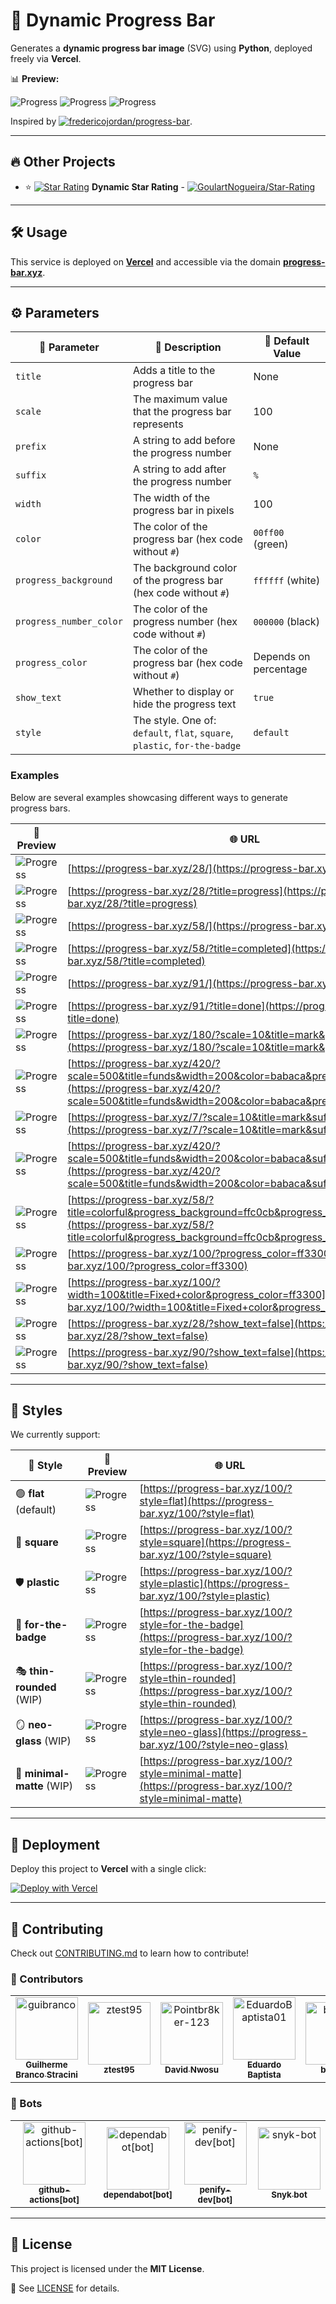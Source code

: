 # 🚀 Dynamic Progress Bar

Generates a **dynamic progress bar image** (SVG) using **Python**, deployed freely via **Vercel**.

📊 **Preview:**

![Progress](https://progress-bar.xyz/25/) ![Progress](https://progress-bar.xyz/50/) ![Progress](https://progress-bar.xyz/100/)

Inspired by [![fredericojordan/progress-bar](https://img.shields.io/badge/fredericojordan%2Fprogress--bar-black?style=flat&logo=github)](https://github.com/fredericojordan/progress-bar).

---

## 🔥 Other Projects

- ⭐ [![Star Rating](https://starrating-beta.vercel.app/5.0/)](https://github.com/GoulartNogueira/Star-Rating) **Dynamic Star Rating** - [![GoulartNogueira/Star-Rating](https://img.shields.io/badge/GoulartNogueira%2FStar--Rating-black?style=flat&logo=github)](https://github.com/GoulartNogueira/Star-Rating)

---

## 🛠️ Usage

This service is deployed on **[Vercel](https://vercel.com)** and accessible via the domain **[progress-bar.xyz](https://progress-bar.xyz)**.

---

## ⚙️ Parameters

| 🔧 Parameter            | 📜 Description                                                             | 🎯 Default Value      |
| ----------------------- | -------------------------------------------------------------------------- | --------------------- |
| `title`                 | Adds a title to the progress bar                                           | None                  |
| `scale`                 | The maximum value that the progress bar represents                         | 100                   |
| `prefix`                | A string to add before the progress number                                 | None                  |
| `suffix`                | A string to add after the progress number                                  | `%`                   |
| `width`                 | The width of the progress bar in pixels                                    | 100                   |
| `color`                 | The color of the progress bar (hex code without `#`)                       | `00ff00` (green)      |
| `progress_background`   | The background color of the progress bar (hex code without `#`)            | `ffffff` (white)      |
| `progress_number_color` | The color of the progress number (hex code without `#`)                    | `000000` (black)      |
| `progress_color`        | The color of the progress bar (hex code without `#`)                       | Depends on percentage |
| `show_text`             | Whether to display or hide the progress text                               | `true`                |
| `style`                 | The style. One of: `default`, `flat`, `square`, `plastic`, `for-the-badge` | `default`             |

### Examples

Below are several examples showcasing different ways to generate progress bars.

| 📌 Preview                                                                                                    | 🌐 URL                                                                                                                                                                                               |
| ------------------------------------------------------------------------------------------------------------- | ---------------------------------------------------------------------------------------------------------------------------------------------------------------------------------------------------- |
| ![Progress](https://progress-bar.xyz/28/)                                                                     | [https://progress-bar.xyz/28/](https://progress-bar.xyz/28/)                                                                                                                                         |
| ![Progress](https://progress-bar.xyz/28/?title=progress)                                                      | [https://progress-bar.xyz/28/?title=progress](https://progress-bar.xyz/28/?title=progress)                                                                                                           |
| ![Progress](https://progress-bar.xyz/58/)                                                                     | [https://progress-bar.xyz/58/](https://progress-bar.xyz/58/)                                                                                                                                         |
| ![Progress](https://progress-bar.xyz/58/?title=completed)                                                     | [https://progress-bar.xyz/58/?title=completed](https://progress-bar.xyz/58/?title=completed)                                                                                                         |
| ![Progress](https://progress-bar.xyz/91/)                                                                     | [https://progress-bar.xyz/91/](https://progress-bar.xyz/91/)                                                                                                                                         |
| ![Progress](https://progress-bar.xyz/91/?title=done)                                                          | [https://progress-bar.xyz/91/?title=done](https://progress-bar.xyz/91/?title=done)                                                                                                                   |
| ![Progress](https://progress-bar.xyz/180/?scale=10&title=mark&prefix=R$&suffix=)                              | [https://progress-bar.xyz/180/?scale=10&title=mark&prefix=R$&suffix=](https://progress-bar.xyz/180/?scale=10&title=mark&prefix=R$&suffix=)                                                           |
| ![Progress](https://progress-bar.xyz/420/?scale=500&title=funds&width=200&color=babaca&prefix=R$&suffix=)     | [https://progress-bar.xyz/420/?scale=500&title=funds&width=200&color=babaca&prefix=R$&suffix=](https://progress-bar.xyz/420/?scale=500&title=funds&width=200&color=babaca&prefix=R$&suffix=)         |
| ![Progress](https://progress-bar.xyz/7/?scale=10&title=mark&suffix=X)                                         | [https://progress-bar.xyz/7/?scale=10&title=mark&suffix=X](https://progress-bar.xyz/7/?scale=10&title=mark&suffix=X)                                                                                 |
| ![Progress](https://progress-bar.xyz/420/?scale=500&title=funds&width=200&color=babaca&suffix=$)              | [https://progress-bar.xyz/420/?scale=500&title=funds&width=200&color=babaca&suffix=$](https://progress-bar.xyz/420/?scale=500&title=funds&width=200&color=babaca&suffix=$)                           |
| ![Progress](https://progress-bar.xyz/58/?title=colorful&progress_background=ffc0cb&progress_number_color=000) | [https://progress-bar.xyz/58/?title=colorful&progress_background=ffc0cb&progress_number_color=000](https://progress-bar.xyz/58/?title=colorful&progress_background=ffc0cb&progress_number_color=000) |
| ![Progress](https://progress-bar.xyz/100/?progress_color=ff3300)                                              | [https://progress-bar.xyz/100/?progress_color=ff3300](https://progress-bar.xyz/100/?progress_color=ff3300)                                                                                             |
| ![Progress](https://progress-bar.xyz/100/?width=100&title=Fixed+color&progress_color=ff3300)                  | [https://progress-bar.xyz/100/?width=100&title=Fixed+color&progress_color=ff3300](https://progress-bar.xyz/100/?width=100&title=Fixed+color&progress_color=ff3300)                                     |
| ![Progress](https://progress-bar.xyz/28/?show_text=false)                                                     | [https://progress-bar.xyz/28/?show_text=false](https://progress-bar.xyz/28/?show_text=false)                                                                                                         |
| ![Progress](https://progress-bar.xyz/90/?show_text=false)                                                     | [https://progress-bar.xyz/90/?show_text=false](https://progress-bar.xyz/90/?show_text=false)                                                                                                         |

---

## 🎨 Styles

We currently support:

| 🎨 Style              | 📌 Preview                                                     | 🌐 URL                                                                                                 |
| --------------------- | -------------------------------------------------------------- | ------------------------------------------------------------------------------------------------------ |
| 🟢 **flat** (default) | ![Progress](https://progress-bar.xyz/100/?style=flat)          | [https://progress-bar.xyz/100/?style=flat](https://progress-bar.xyz/100/?style=flat)                   |
| 🔲 **square**         | ![Progress](https://progress-bar.xyz/100/?style=square)        | [https://progress-bar.xyz/100/?style=square](https://progress-bar.xyz/100/?style=square)               |
| 🛡️ **plastic**        | ![Progress](https://progress-bar.xyz/100/?style=plastic)       | [https://progress-bar.xyz/100/?style=plastic](https://progress-bar.xyz/100/?style=plastic)             |
| 🔖 **for-the-badge**  | ![Progress](https://progress-bar.xyz/100/?style=for-the-badge) | [https://progress-bar.xyz/100/?style=for-the-badge](https://progress-bar.xyz/100/?style=for-the-badge) |
| 🎭 **thin-rounded** (WIP) | ![Progress](https://progress-bar.xyz/100/?style=thin-rounded)  | [https://progress-bar.xyz/100/?style=thin-rounded](https://progress-bar.xyz/100/?style=thin-rounded)   |
| 🪞 **neo-glass** (WIP) | ![Progress](https://progress-bar.xyz/100/?style=neo-glass)     | [https://progress-bar.xyz/100/?style=neo-glass](https://progress-bar.xyz/100/?style=neo-glass)         |
| 🎨 **minimal-matte** (WIP) | ![Progress](https://progress-bar.xyz/100/?style=minimal-matte) | [https://progress-bar.xyz/100/?style=minimal-matte](https://progress-bar.xyz/100/?style=minimal-matte) |

---

## 🚀 Deployment

Deploy this project to **Vercel** with a single click:

[![Deploy with Vercel](https://vercel.com/button)](https://vercel.com/import/project?template=https://github.com/guibranco/progressbar)

---

## 🤝 Contributing

Check out [CONTRIBUTING.md](CONTRIBUTING.md) to learn how to contribute!

### 👥 Contributors

<!-- readme: collaborators,contributors,snyk-bot/- -start -->
<table>
	<tbody>
		<tr>
            <td align="center">
                <a href="https://github.com/guibranco">
                    <img src="https://avatars.githubusercontent.com/u/3362854?v=4" width="100;" alt="guibranco"/>
                    <br />
                    <sub><b>Guilherme Branco Stracini</b></sub>
                </a>
            </td>
            <td align="center">
                <a href="https://github.com/ztest95">
                    <img src="https://avatars.githubusercontent.com/u/110767420?v=4" width="100;" alt="ztest95"/>
                    <br />
                    <sub><b>ztest95</b></sub>
                </a>
            </td>
            <td align="center">
                <a href="https://github.com/Pointbr8ker-123">
                    <img src="https://avatars.githubusercontent.com/u/153815372?v=4" width="100;" alt="Pointbr8ker-123"/>
                    <br />
                    <sub><b>David Nwosu</b></sub>
                </a>
            </td>
            <td align="center">
                <a href="https://github.com/EduardoBaptista01">
                    <img src="https://avatars.githubusercontent.com/u/65791384?v=4" width="100;" alt="EduardoBaptista01"/>
                    <br />
                    <sub><b>Eduardo Baptista</b></sub>
                </a>
            </td>
            <td align="center">
                <a href="https://github.com/bhosley">
                    <img src="https://avatars.githubusercontent.com/u/22378319?v=4" width="100;" alt="bhosley"/>
                    <br />
                    <sub><b>bhosley</b></sub>
                </a>
            </td>
		</tr>
	<tbody>
</table>
<!-- readme: collaborators,contributors,snyk-bot/- -end -->

### 🤖 Bots

<!-- readme: bots,snyk-bot -start -->
<table>
	<tbody>
		<tr>
            <td align="center">
                <a href="https://github.com/github-actions[bot]">
                    <img src="https://avatars.githubusercontent.com/in/15368?v=4" width="100;" alt="github-actions[bot]"/>
                    <br />
                    <sub><b>github-actions[bot]</b></sub>
                </a>
            </td>
            <td align="center">
                <a href="https://github.com/dependabot[bot]">
                    <img src="https://avatars.githubusercontent.com/in/29110?v=4" width="100;" alt="dependabot[bot]"/>
                    <br />
                    <sub><b>dependabot[bot]</b></sub>
                </a>
            </td>
            <td align="center">
                <a href="https://github.com/penify-dev[bot]">
                    <img src="https://avatars.githubusercontent.com/in/399279?v=4" width="100;" alt="penify-dev[bot]"/>
                    <br />
                    <sub><b>penify-dev[bot]</b></sub>
                </a>
            </td>
            <td align="center">
                <a href="https://github.com/snyk-bot">
                    <img src="https://avatars.githubusercontent.com/u/19733683?v=4" width="100;" alt="snyk-bot"/>
                    <br />
                    <sub><b>Snyk bot</b></sub>
                </a>
            </td>
		</tr>
	<tbody>
</table>
<!-- readme: bots,snyk-bot -end -->

---

## 📜 License

This project is licensed under the **MIT License**.

📄 See [LICENSE](LICENSE) for details.
